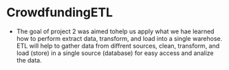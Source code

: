 # CrowdfundingETL
* The goal of project 2 was aimed tohelp us apply what we hae learned how to perform extract data, transform, and load into a single warehose. ETL will help to gather data from diffrent sources, clean, transform, and load (store) in a single source (database) for easy access and analize the data.
